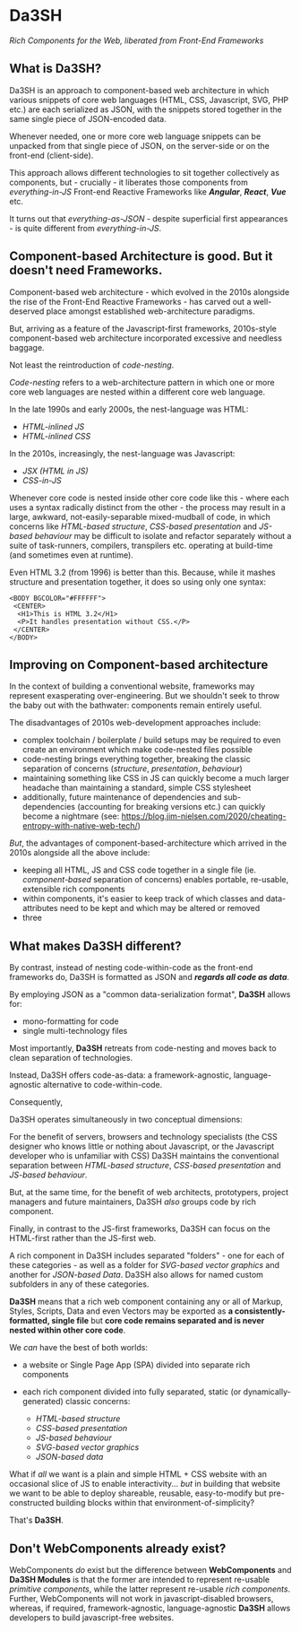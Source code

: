 # Da3SH
*Rich Components for the Web, liberated from Front-End Frameworks*

## What is Da3SH?

Da3SH is an approach to component-based web architecture in which various snippets of core web languages (HTML, CSS, Javascript, SVG, PHP etc.) are each serialized as JSON, with the snippets stored together in the same single piece of JSON-encoded data.

Whenever needed, one or more core web language snippets can be unpacked from that single piece of JSON, on the server-side or on the front-end (client-side).

This approach allows different technologies to sit together collectively as components, but - crucially - it liberates those components from *everything-in-JS* Front-end Reactive Frameworks like ***Angular***, ***React***, ***Vue*** etc.

It turns out that *everything-as-JSON* - despite superficial first appearances - is quite different from *everything-in-JS*.

## Component-based Architecture is good. But it doesn't need Frameworks.
Component-based web architecture - which evolved in the 2010s alongside the rise of the Front-End Reactive Frameworks - has carved out a well-deserved place amongst established web-architecture paradigms.

But, arriving as a feature of the Javascript-first frameworks, 2010s-style component-based web architecture incorporated excessive and needless baggage.

Not least the reintroduction of *code-nesting*.

*Code-nesting* refers to a web-architecture pattern in which one or more core web languages are nested within a different core web language.

In the late 1990s and early 2000s, the nest-language was HTML:

 - *HTML-inlined JS*
 - *HTML-inlined CSS*

In the 2010s, increasingly, the nest-language was Javascript:

 - *JSX (HTML in JS)*
 - *CSS-in-JS*

Whenever core code is nested inside other core code like this - where each uses a syntax radically distinct from the other - the process may result in a large, awkward, not-easily-separable mixed-mudball of code, in which concerns like *HTML-based structure*, *CSS-based presentation* and *JS-based behaviour* may be difficult to isolate and refactor separately without a suite of task-runners, compilers, transpilers etc. operating at build-time (and sometimes even at runtime).

Even HTML 3.2 (from 1996) is better than this. Because, while it mashes structure and presentation together, it does so using only one syntax:

    <BODY BGCOLOR="#FFFFFF">
     <CENTER>
      <H1>This is HTML 3.2</H1>
      <P>It handles presentation without CSS.</P>
     </CENTER>
    </BODY>

## Improving on Component-based architecture
In the context of building a conventional website, frameworks may represent exasperating over-engineering. But we shouldn't seek to throw the baby out with the bathwater: components remain entirely useful.

The disadvantages of 2010s web-development approaches include:

 - complex toolchain / boilerplate / build setups may be required to even create an environment which make code-nested files possible
 - code-nesting brings everything together, breaking the classic separation of concerns (*structure*, *presentation*, *behaviour*)
 - maintaining something like CSS in JS can quickly become a much larger headache than maintaining a standard, simple CSS stylesheet
 - additionally, future maintenance of dependencies and sub-dependencies (accounting for breaking versions etc.) can quickly become a nightmare (see: https://blog.jim-nielsen.com/2020/cheating-entropy-with-native-web-tech/)

*But*, the advantages of component-based-architecture which arrived in the 2010s alongside all the above include:

 - keeping all HTML, JS and CSS code together in a single file (ie. *component-based* separation of concerns) enables portable, re-usable, extensible rich components
 - within components, it's easier to keep track of which classes and data-attributes need to be kept and which may be altered or removed
 - three

## What makes Da3SH different?
By contrast, instead of nesting code-within-code as the front-end frameworks do, Da3SH is formatted as JSON and ***regards all code as data***.


By employing JSON as a "common data-serialization format", **Da3SH** allows for:

- mono-formatting for code
- single multi-technology files

Most importantly, **Da3SH** retreats from code-nesting and moves back to clean separation of technologies.

Instead, Da3SH offers code-as-data: a framework-agnostic, language-agnostic alternative to code-within-code.

Consequently,

Da3SH operates simultaneously in two conceptual dimensions:

For the benefit of servers, browsers and technology specialists (the CSS designer who knows little or nothing about Javascript, or the Javascript developer who is unfamiliar with CSS) Da3SH maintains the conventional separation between *HTML-based structure*, *CSS-based presentation* and *JS-based behaviour*.

But, at the same time, for the benefit of web architects, prototypers, project managers and future maintainers, Da3SH *also* groups code by rich component. 

Finally, in contrast to the JS-first frameworks, Da3SH can focus on the HTML-first rather than the JS-first web.

A rich component in Da3SH includes separated "folders" - one for each of these categories - as well as a folder for *SVG-based vector graphics* and another for *JSON-based Data*. Da3SH also allows for named custom subfolders in any of these categories.

**Da3SH** means that a rich web component containing any or all of Markup, Styles, Scripts, Data and even Vectors may be exported as **a consistently-formatted, single file** but **core code remains separated and is never nested within other core code**.

We *can* have the best of both worlds:

 - a website or Single Page App (SPA) divided into separate rich components
 - each rich component divided into fully separated, static (or dynamically-generated) classic concerns:

   - *HTML-based structure*
   - *CSS-based presentation*
   - *JS-based behaviour*
   - *SVG-based vector graphics*
   - *JSON-based data*

What if *all* we want is a plain and simple HTML + CSS website with an occasional slice of JS to enable interactivity... *but* in building that website we want to be able to deploy shareable, reusable, easy-to-modify but pre-constructed building blocks within that environment-of-simplicity?

That's **Da3SH**.

## Don't WebComponents already exist?
WebComponents *do* exist but the difference between **WebComponents** and **Da3SH Modules** is that the former are intended to represent re-usable *primitive components*, while the latter represent re-usable *rich components*. Further, WebComponents will not work in javascript-disabled browsers, whereas, if required, framework-agnostic, language-agnostic **Da3SH** allows developers to build javascript-free websites.
